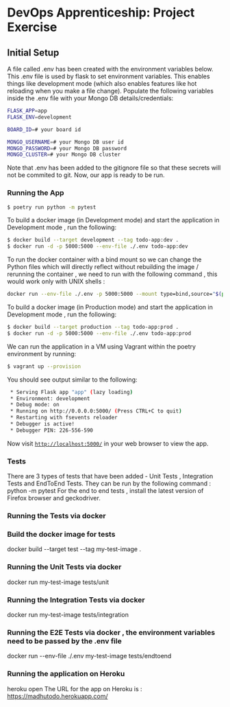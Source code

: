 # DevOps Apprenticeship: Project Exercise

## Initial Setup

A file called .env has been created with the environment variables below. This .env file is used by flask to set environment variables. This enables things like development mode (which also enables features like hot reloading when you make a file change). Populate the following variables inside the .env file with your Mongo DB details/credentials:

```bash
FLASK_APP=app
FLASK_ENV=development

BOARD_ID=# your board id

MONGO_USERNAME=# your Mongo DB user id
MONGO_PASSWORD=# your Mongo DB password
MONGO_CLUSTER=# your Mongo DB cluster
```
Note that .env has been added to the gitignore file so that these secrets will not be commited to git. Now, our app is ready to be run.

### Running the App
```bash
$ poetry run python -m pytest
```

To build a docker image (in Development mode) and start the application in Development mode , run the following:
```bash
$ docker build --target development --tag todo-app:dev .
$ docker run -d -p 5000:5000 --env-file ./.env todo-app:dev 
```

To run the docker container with a bind mount so we can change the Python files which will directly reflect without rebuilding the image / rerunning the container , we need to run with the following command , this would work only with UNIX shells :
```bash
docker run --env-file ./.env -p 5000:5000 --mount type=bind,source="$(pwd)",target=/DevOps-Course-Starter todo-app:dev
```

To build a docker image (in Production mode) and start the application in Development mode , run the following:
```bash
$ docker build --target production --tag todo-app:prod .
$ docker run -d -p 5000:5000 --env-file ./.env todo-app:prod 
```

We can run the application in a VM using Vagrant within the poetry environment by running:
```bash
$ vagrant up --provision
```

You should see output similar to the following:
```bash
 * Serving Flask app "app" (lazy loading)
 * Environment: development
 * Debug mode: on
 * Running on http://0.0.0.0:5000/ (Press CTRL+C to quit)
 * Restarting with fsevents reloader
 * Debugger is active!
 * Debugger PIN: 226-556-590
```
Now visit [`http://localhost:5000/`](http://localhost:5000/) in your web browser to view the app.

### Tests
There are 3 types of tests that have been added - Unit Tests , Integration Tests and EndToEnd Tests.
They can be run by the following command : python -m pytest
For the end to end tests , install the latest version of Firefox browser and geckodriver.

### Running the Tests via docker

### Build the docker image for tests
docker build --target test --tag my-test-image .

### Running the Unit Tests via docker
docker run my-test-image tests/unit

### Running the Integration Tests via docker
docker run my-test-image tests/integration

### Running the E2E Tests via docker , the environment variables need to be passed by the .env file
docker run --env-file ./.env my-test-image tests/endtoend

### Running the application on Heroku
heroku open
The URL for the app on Heroku is : https://madhutodo.herokuapp.com/